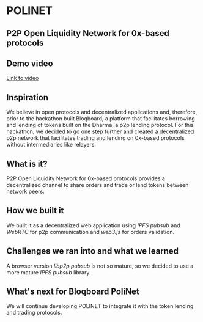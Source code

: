 # POLINET
## P2P Open Liquidity Network for 0x-based protocols

## Demo video
[Link to video](https://drive.google.com/file/d/18Gs_z9fOCSJvsNsog7U5bHXsFMyHmEhb/view?usp=sharing)

## Inspiration
We believe in open protocols and decentralized applications and, therefore, prior to the hackathon built Bloqboard, a platform that facilitates borrowing and lending of tokens built on the Dharma, a p2p lending protocol. For this hackathon, we decided to go one step further and created a decentralized p2p network that facilitates trading and lending on 0x-based protocols without intermediaries like relayers.     

## What is it?
P2P Open Liquidity Network for 0x-based protocols provides a decentralized channel to share orders and trade or lend tokens between network peers. 

## How we built it
We built it as a decentralized web application using _IPFS pubsub_ and _WebRTC_ for p2p communication and _web3.js_ for orders validation.

## Challenges we ran into and what we learned
A browser version _libp2p pubsub_ is not so mature, so we decided to use a more mature _IPFS pubsub_ library.

## What's next for Bloqboard PoliNet
We will continue developing POLINET to integrate it with the token lending and trading protocols.
